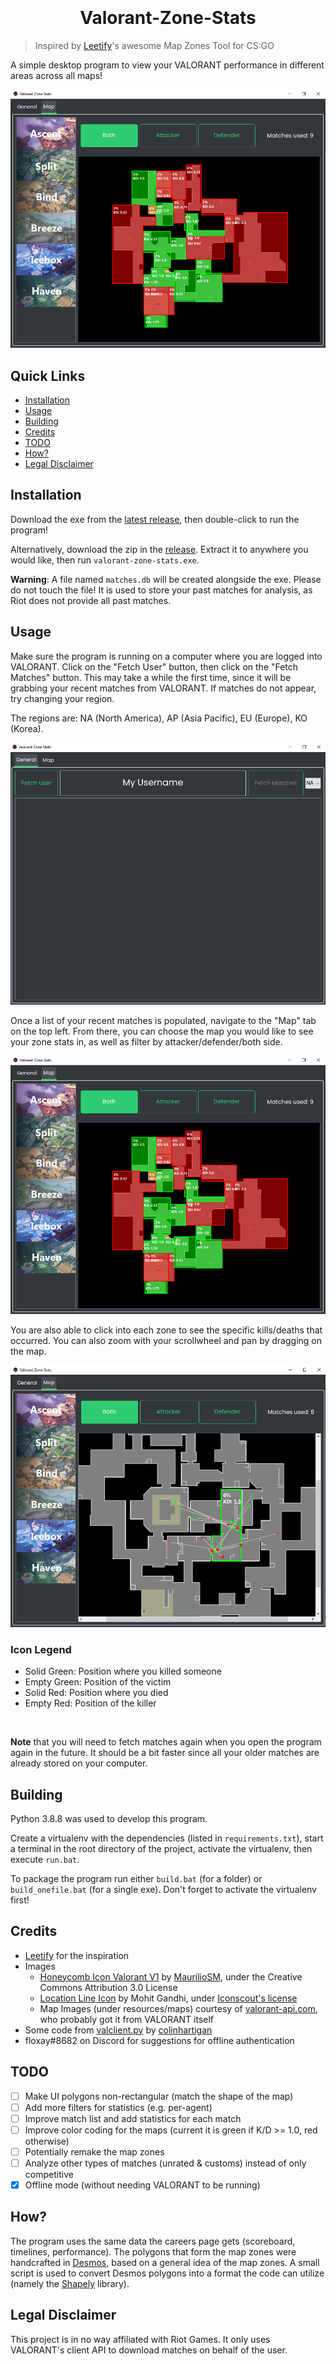 <h1 align="center">
  <br>
  <img src="resources/ui/favicon.ico" alt="" width="128">
  <br>
  Valorant-Zone-Stats
  <br>
</h1>

> Inspired by [Leetify](https://leetify.com)'s awesome Map Zones Tool for CS:GO

A simple desktop program to view your VALORANT performance in different areas across all maps!

![map page](resources/images/map.png)

## Quick Links
- [Installation](#installation)
- [Usage](#usage)
- [Building](#building)
- [Credits](#credits)
- [TODO](#todo)
- [How?](#how)
- [Legal Disclaimer](#legal-disclaimer)

## Installation
Download the exe from the [latest release](https://github.com/LouisAsanaka/valorant-zone-stats/releases), then 
double-click to run the program!

Alternatively, download the zip in the [release]((https://github.com/LouisAsanaka/valorant-zone-stats/releases)).
Extract it to anywhere you would like, then run 
`valorant-zone-stats.exe`. 

**Warning**: A file named `matches.db` will be created alongside the exe. Please do not touch the file! It is used to
store your past matches for analysis, as Riot does not provide all past matches.
  
## Usage
Make sure the program is running on a computer where you are logged into VALORANT. Click on the "Fetch User" button, 
then click on the "Fetch Matches" button. This may take a while the first time, since it will be grabbing your recent 
matches from VALORANT. If matches do not appear, try changing your region. 

The regions are: NA (North America), AP (Asia Pacific), EU (Europe), KO (Korea).

![home page](resources/images/home.png)

Once a list of your recent matches is populated, navigate to the "Map" tab on the top left. From there, you can choose
the map you would like to see your zone stats in, as well as filter by attacker/defender/both side.

![map page](resources/images/map.png)

You are also able to click into each zone to see the specific kills/deaths that occurred. You can also zoom with your
scrollwheel and pan by dragging on the map.

![zone kills](resources/images/zone_kills.png)

### Icon Legend
- Solid Green: Position where you killed someone
- Empty Green: Position of the victim
- Solid Red: Position where you died
- Empty Red: Position of the killer
<br>

**Note** that you will need to fetch matches again when you open the program again in the future. It should be a bit faster
since all your older matches are already stored on your computer.

## Building
Python 3.8.8 was used to develop this program.

Create a virtualenv with the dependencies (listed in `requirements.txt`), start a terminal in the root directory of the
project, activate the virtualenv, then execute `run.bat`.

To package the program run either `build.bat` (for a folder) or `build_onefile.bat` (for a single exe). Don't forget to
activate the virtualenv first!

## Credits
- [Leetify](https://leetify.com) for the inspiration
- Images
    - [Honeycomb Icon Valorant V1](https://www.deviantart.com/mauriliosm/art/Honeycomb-Icon-Valorant-V1-862209442) by 
      [MaurilioSM](https://www.deviantart.com/mauriliosm), under the Creative Commons Attribution 3.0 License
    - [Location Line Icon](https://iconscout.com/icon/location-pin-marker-destination-place-gps-hotel-9) by Mohit Gandhi,
      under [Iconscout's license](https://iconscout.com/licenses#iconscout)
    - Map Images (under resources/maps) courtesy of [valorant-api.com](https://valorant-api.com/), who probably got it
      from VALORANT itself
- Some code from [valclient.py](https://github.com/colinhartigan/valclient.py) by 
  [colinhartigan](https://github.com/colinhartigan)
- floxay#8682 on Discord for suggestions for offline authentication
      
## TODO
- [ ] Make UI polygons non-rectangular (match the shape of the map)
- [ ] Add more filters for statistics (e.g. per-agent)
- [ ] Improve match list and add statistics for each match
- [ ] Improve color coding for the maps (current it is green if K/D >= 1.0, red otherwise)
- [ ] Potentially remake the map zones
- [ ] Analyze other types of matches (unrated & customs) instead of only competitive
- [x] Offline mode (without needing VALORANT to be running)

## How?
The program uses the same data the careers page gets (scoreboard, timelines, performance). The polygons that form the
map zones were handcrafted in [Desmos](https://desmos.com), based on a general idea of the map zones. A small script is
used to convert Desmos polygons into a format the code can utilize (namely the 
[Shapely](https://shapely.readthedocs.io/en/stable/) library).
      
## Legal Disclaimer
This project is in no way affiliated with Riot Games. It only uses VALORANT's client API to download matches on behalf
of the user.